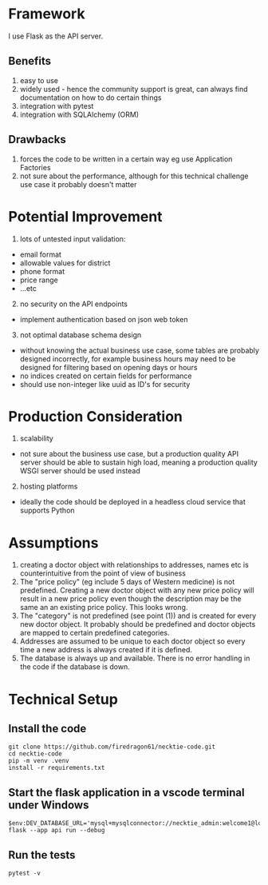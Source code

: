 # Framework
I use Flask as the API server.

## Benefits
1. easy to use
2. widely used - hence the community support is great, can always find documentation on how to do certain things
3. integration with pytest
4. integration with SQLAlchemy (ORM)

## Drawbacks
1. forces the code to be written in a certain way eg use Application Factories
2. not sure about the performance, although for this technical challenge use case it probably doesn't matter

# Potential Improvement
1. lots of untested input validation:
  - email format
  - allowable values for district
  - phone format
  - price range
  - ...etc
2. no security on the API endpoints
  - implement authentication based on json web token
3. not optimal database schema design
  - without knowing the actual business use case, some tables are probably designed incorrectly, for example business hours may need to be designed for filtering based on opening days or hours
  - no indices created on certain fields for performance
  - should use non-integer like uuid as ID's for security

# Production Consideration
1. scalability
  - not sure about the business use case, but a production quality API server should be able to sustain high load, meaning a production quality WSGI server should be used instead
2. hosting platforms
  - ideally the code should be deployed in a headless cloud service that supports Python

# Assumptions
1. creating a doctor object with relationships to addresses, names etc is counterintuitive from the point of view of business
  1. The "price policy" (eg include 5 days of Western medicine) is not predefined. Creating a new doctor object with any new price policy will result in a new price policy even though the description may be the same an an existing price policy. This looks wrong.
  2. The "category" is not predefined (see point (1)) and is created for every new doctor object. It probably should be predefined and doctor objects are mapped to certain predefined categories.
  3. Addresses are assumed to be unique to each doctor object so every time a new address is always created if it is defined.
  4. The database is always up and available. There is no error handling in the code if the database is down.

# Technical Setup
## Install the code
    git clone https://github.com/firedragon61/necktie-code.git
    cd necktie-code
    pip -m venv .venv
    install -r requirements.txt

## Start the flask application in a vscode terminal under Windows
    $env:DEV_DATABASE_URL='mysql+mysqlconnector://necktie_admin:welcome1@localhost:3306/necktie'
    flask --app api run --debug

## Run the tests
    pytest -v

  